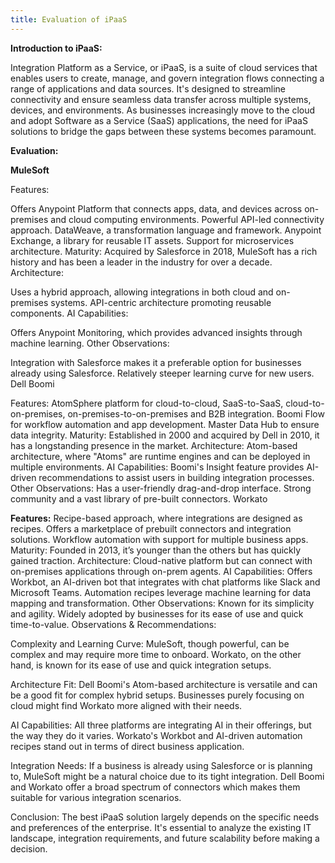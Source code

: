 ```yaml
---
title: Evaluation of iPaaS
---
```


**Introduction to iPaaS:**

Integration Platform as a Service, or iPaaS, is a suite of cloud services that enables users to create, manage, and govern integration flows connecting a range of applications and data sources. It's designed to streamline connectivity and ensure seamless data transfer across multiple systems, devices, and environments. As businesses increasingly move to the cloud and adopt Software as a Service (SaaS) applications, the need for iPaaS solutions to bridge the gaps between these systems becomes paramount.


**Evaluation:**

**MuleSoft**

Features:

Offers Anypoint Platform that connects apps, data, and devices across on-premises and cloud computing environments.
Powerful API-led connectivity approach.
DataWeave, a transformation language and framework.
Anypoint Exchange, a library for reusable IT assets.
Support for microservices architecture.
Maturity:
Acquired by Salesforce in 2018, MuleSoft has a rich history and has been a leader in the industry for over a decade.
Architecture:

Uses a hybrid approach, allowing integrations in both cloud and on-premises systems.
API-centric architecture promoting reusable components.
AI Capabilities:

Offers Anypoint Monitoring, which provides advanced insights through machine learning.
Other Observations:

Integration with Salesforce makes it a preferable option for businesses already using Salesforce.
Relatively steeper learning curve for new users.
Dell Boomi

Features:
AtomSphere platform for cloud-to-cloud, SaaS-to-SaaS, cloud-to-on-premises, on-premises-to-on-premises and B2B integration.
Boomi Flow for workflow automation and app development.
Master Data Hub to ensure data integrity.
Maturity:
Established in 2000 and acquired by Dell in 2010, it has a longstanding presence in the market.
Architecture:
Atom-based architecture, where "Atoms" are runtime engines and can be deployed in multiple environments.
AI Capabilities:
Boomi's Insight feature provides AI-driven recommendations to assist users in building integration processes.
Other Observations:
Has a user-friendly drag-and-drop interface.
Strong community and a vast library of pre-built connectors.
Workato

**Features:**
Recipe-based approach, where integrations are designed as recipes.
Offers a marketplace of prebuilt connectors and integration solutions.
Workflow automation with support for multiple business apps.
Maturity:
Founded in 2013, it’s younger than the others but has quickly gained traction.
Architecture:
Cloud-native platform but can connect with on-premises applications through on-prem agents.
AI Capabilities:
Offers Workbot, an AI-driven bot that integrates with chat platforms like Slack and Microsoft Teams.
Automation recipes leverage machine learning for data mapping and transformation.
Other Observations:
Known for its simplicity and agility.
Widely adopted by businesses for its ease of use and quick time-to-value.
Observations & Recommendations:

Complexity and Learning Curve: MuleSoft, though powerful, can be complex and may require more time to onboard. Workato, on the other hand, is known for its ease of use and quick integration setups.

Architecture Fit: Dell Boomi's Atom-based architecture is versatile and can be a good fit for complex hybrid setups. Businesses purely focusing on cloud might find Workato more aligned with their needs.

AI Capabilities: All three platforms are integrating AI in their offerings, but the way they do it varies. Workato's Workbot and AI-driven automation recipes stand out in terms of direct business application.

Integration Needs: If a business is already using Salesforce or is planning to, MuleSoft might be a natural choice due to its tight integration. Dell Boomi and Workato offer a broad spectrum of connectors which makes them suitable for various integration scenarios.

Conclusion: The best iPaaS solution largely depends on the specific needs and preferences of the enterprise. It's essential to analyze the existing IT landscape, integration requirements, and future scalability before making a decision.
